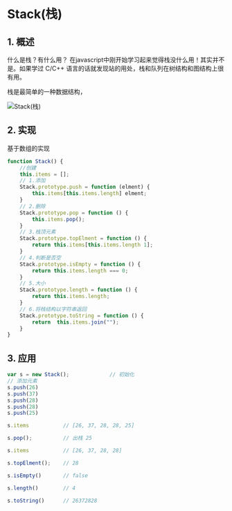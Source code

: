 # Stack(栈)

## 1. 概述

什么是栈？有什么用？ 在javascript中刚开始学习起来觉得栈没什么用！其实并不是。如果学过 C/C++ 语言的话就发现站的用处，栈和队列在树结构和图结构上很有用。

栈是最简单的一种数据结构，

![Stack(栈)](https://img0.baidu.com/it/u=476133369,3631744743&fm=26&fmt=auto&gp=0.jpg)

## 2. 实现

基于数组的实现

```js
function Stack() {
    //创建
    this.items = [];
    // 1.添加
    Stack.prototype.push = function (elment) {
        this.items[this.items.length] elment;
    }
    // 2.删除
    Stack.prototype.pop = function () {
        this.items.pop();
    }
    // 3.栈顶元素
    Stack.prototype.topElment = function () {
        return this.items[this.items.length 1];
    }
    // 4.判断是否空
    Stack.prototype.isEmpty = function () {
        return this.items.length === 0;
    }
    // 5.大小
    Stack.prototype.length = function () {
        return this.items.length;
    }
    // 6.将栈结构以字符串返回
    Stack.prototype.toString = function () {
        return  this.items.join("");
    }
}
```

## 3. 应用

```js
var s = new Stack();             // 初始化
// 添加元素
s.push(26)
s.push(37)
s.push(28)
s.push(28)
s.push(25)

s.items           // [26, 37, 28, 28, 25]

s.pop();          // 出栈 25

s.items           // [26, 37, 28, 28]

s.topElment();    // 28

s.isEmpty()       // false

s.length()        // 4

s.toString()      // 26372828
```
